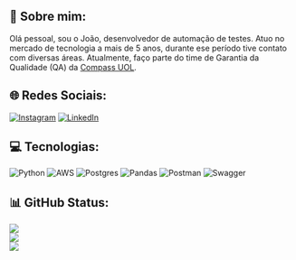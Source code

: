 ## 💫 Sobre mim:
Olá pessoal, sou o João, desenvolvedor de automação de testes. Atuo no mercado de tecnologia a mais de 5 anos, durante ese período tive contato com diversas áreas. Atualmente, faço parte do time de Garantia da Qualidade (QA) da [Compass UOL](https://compass.uol/pt/home/?utm_source=google-ads&utm_medium=ppc&utm_campaign=compasso-uol-institucional&utm_term=compass%20uol&gclid=Cj0KCQiA14WdBhD8ARIsANao07gQJOIkrIEL3gjK-YKiqUlisiXy9uoGkkx2GwxGszw_fwXr8mS9dkEaAgwwEALw_wcB).


## 🌐 Redes Sociais:
[![Instagram](https://img.shields.io/badge/Instagram-%23E4405F.svg?logo=Instagram&logoColor=white)](https://www.instagram.com/motajv_/) [![LinkedIn](https://img.shields.io/badge/LinkedIn-%230077B5.svg?logo=linkedin&logoColor=white)](https://www.linkedin.com/in/jo%C3%A3o-victor-lima-mota-b08937186/) 

## 💻 Tecnologias:
![Python](https://img.shields.io/badge/python-3670A0?style=flat&logo=python&logoColor=ffdd54) ![AWS](https://img.shields.io/badge/AWS-%23FF9900.svg?style=flat&logo=amazon-aws&logoColor=white) ![Postgres](https://img.shields.io/badge/postgres-%23316192.svg?style=flat&logo=postgresql&logoColor=white) ![Pandas](https://img.shields.io/badge/pandas-%23150458.svg?style=flat&logo=pandas&logoColor=white) ![Postman](https://img.shields.io/badge/Postman-FF6C37?style=flat&logo=postman&logoColor=white) ![Swagger](https://img.shields.io/badge/-Swagger-%23Clojure?style=flat&logo=swagger&logoColor=white)
## 📊 GitHub Status:
![](https://github-readme-stats.vercel.app/api?username=motajv&theme=great-gatsby&hide_border=false&include_all_commits=false&count_private=false)<br/>
![](https://github-readme-streak-stats.herokuapp.com/?user=motajv&theme=great-gatsby&hide_border=false)<br/>
![](https://github-readme-stats.vercel.app/api/top-langs/?username=motajv&theme=great-gatsby&hide_border=false&include_all_commits=false&count_private=false&layout=compact)

<!-- Proudly created with GPRM ( https://gprm.itsvg.in ) -->
